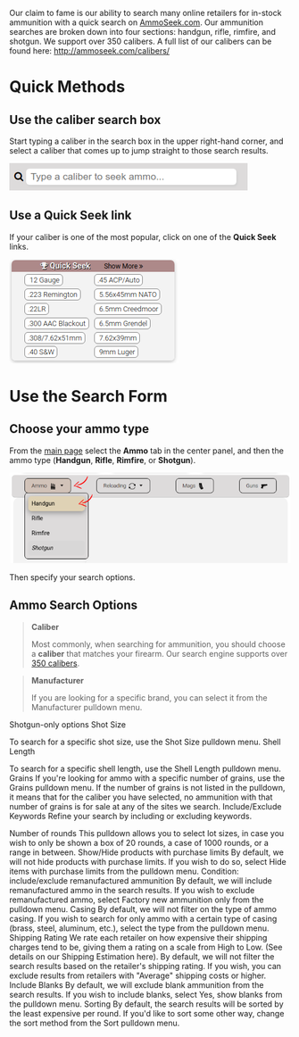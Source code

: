 <!-- TITLE: Searching Ammunition -->
<!-- SUBTITLE: A quick summary of Searching Ammunition -->

Our claim to fame is our ability to search many online retailers for in-stock ammunition with a quick search on [AmmoSeek.com](https://ammoseek.com). Our ammunition searches are broken down into four sections: handgun, rifle, rimfire, and shotgun. We support over 350 calibers. A full list of our calibers can be found here: http://ammoseek.com/calibers/

# Quick Methods
## Use the caliber search box

Start typing a caliber in the search box in the upper right-hand corner, and select a caliber that comes up to jump straight to those search results.

![Calibersearchbox](/uploads/calibersearchbox.png "Calibersearchbox")

## Use a Quick Seek link

If your caliber is one of the most popular, click on one of the **Quick Seek** links.

![Quickseeklinks](/uploads/quickseeklinks.png "Quickseeklinks")

# Use the Search Form

## Choose your ammo type

From the [main page](https://ammoseek.com/) select the **Ammo** tab in the center panel, and then the ammo type (**Handgun**, **Rifle**, **Rimfire**, or **Shotgun**).

![Formammohandgun](/uploads/formammohandgun.png "Formammohandgun")

Then specify your search options.

## Ammo Search Options

> **Caliber**
> 
> Most commonly, when searching for ammunition, you should choose a **caliber** that matches your firearm. Our search engine supports over [350 calibers](http://ammoseek.com/calibers/).

> **Manufacturer**
> 
> If you are looking for a specific brand, you can select it from the Manufacturer pulldown menu.

Shotgun-only options
Shot Size

To search for a specific shot size, use the Shot Size pulldown menu.
Shell Length

To search for a specific shell length, use the Shell Length pulldown menu.
Grains
If you're looking for ammo with a specific number of grains, use the Grains pulldown menu. If the number of grains is not listed in the pulldown, it means that for the caliber you have selected, no ammunition with that number of grains is for sale at any of the sites we search.
Include/Exclude Keywords
Refine your search by including or excluding keywords.

Number of rounds
This pulldown allows you to select lot sizes, in case you wish to only be shown a box of 20 rounds, a case of 1000 rounds, or a range in between.
Show/Hide products with purchase limits
By default, we will not hide products with purchase limits. If you wish to do so, select Hide items with purchase limits from the pulldown menu.
Condition: include/exclude remanufactured ammunition
By default, we will include remanufactured ammo in the search results. If you wish to exclude remanufactured ammo, select Factory new ammunition only from the pulldown menu.
Casing
By default, we will not filter on the type of ammo casing. If you wish to search for only ammo with a certain type of casing (brass, steel, aluminum, etc.), select the type from the pulldown menu.
Shipping Rating
We rate each retailer on how expensive their shipping charges tend to be, giving them a rating on a scale from High to Low. (See details on our Shipping Estimation here). By default, we will not filter the search results based on the retailer's shipping rating. If you wish, you can exclude results from retailers with "Average" shipping costs or higher.
Include Blanks
By default, we will exclude blank ammunition from the search results. If you wish to include blanks, select Yes, show blanks from the pulldown menu.
Sorting
By default, the search results will be sorted by the least expensive per round. If you'd like to sort some other way, change the sort method from the Sort pulldown menu.